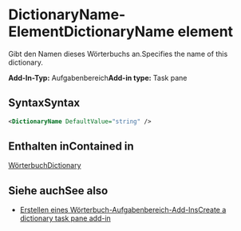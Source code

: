 # <a name="dictionaryname-element"></a><span data-ttu-id="1c045-101">DictionaryName-Element</span><span class="sxs-lookup"><span data-stu-id="1c045-101">DictionaryName element</span></span>

<span data-ttu-id="1c045-102">Gibt den Namen dieses Wörterbuchs an.</span><span class="sxs-lookup"><span data-stu-id="1c045-102">Specifies the name of this dictionary.</span></span>

<span data-ttu-id="1c045-103">**Add-In-Typ:** Aufgabenbereich</span><span class="sxs-lookup"><span data-stu-id="1c045-103">**Add-in type:** Task pane</span></span>

## <a name="syntax"></a><span data-ttu-id="1c045-104">Syntax</span><span class="sxs-lookup"><span data-stu-id="1c045-104">Syntax</span></span>

```XML
<DictionaryName DefaultValue="string" />
```

## <a name="contained-in"></a><span data-ttu-id="1c045-105">Enthalten in</span><span class="sxs-lookup"><span data-stu-id="1c045-105">Contained in</span></span>

[<span data-ttu-id="1c045-106">Wörterbuch</span><span class="sxs-lookup"><span data-stu-id="1c045-106">Dictionary</span></span>](dictionary.md)

## <a name="see-also"></a><span data-ttu-id="1c045-107">Siehe auch</span><span class="sxs-lookup"><span data-stu-id="1c045-107">See also</span></span>

- [<span data-ttu-id="1c045-108">Erstellen eines Wörterbuch-Aufgabenbereich-Add-Ins</span><span class="sxs-lookup"><span data-stu-id="1c045-108">Create a dictionary task pane add-in</span></span>](https://docs.microsoft.com/office/dev/add-ins/word/dictionary-task-pane-add-ins)
    
